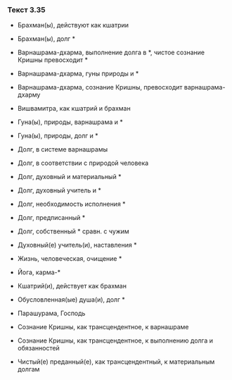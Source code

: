 ### Текст 3.35

- Брахман(ы), действуют как кшатрии

- Брахман(ы), долг *

- Варнашрама-дхарма, выполнение долга в *, чистое сознание Кришны превосходит *

- Варнашрама-дхарма, гуны природы и *

- Варнашрама-дхарма, сознание Кришны, превосходит варнашрама-дхарму

- Вишвамитра, как кшатрий и брахман

- Гуна(ы), природы, варнашрама и *

- Гуна(ы), природы, долг и *

- Долг, в системе варнашрамы

- Долг, в соответствии с природой человека

- Долг, духовный и материальный *

- Долг, духовный учитель и *

- Долг, необходимость исполнения *

- Долг, предписанный *

- Долг, собственный * сравн. с чужим

- Духовный(е) учитель(и), наставления *

- Жизнь, человеческая, очищение *

- Йога, карма-*

- Кшатрий(и), действует как брахман

- Обусловленная(ые) душа(и), долг *

- Парашурама, Господь

- Сознание Кришны, как трансцендентное, к варнашраме

- Сознание Кришны, как трансцендентное, к выполнению долга и обязанностей

- Чистый(е) преданный(е), как трансцендентный, к материальным долгам
	
